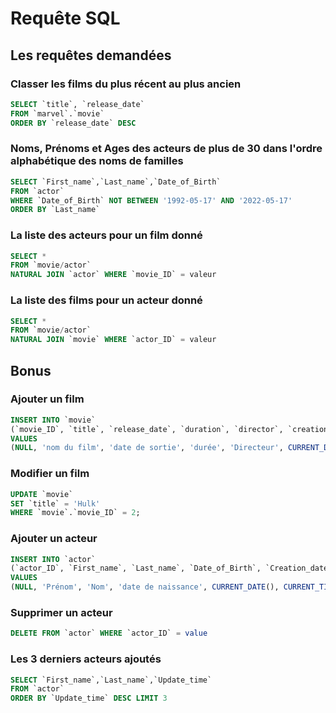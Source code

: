 # Requête SQL

## Les requêtes demandées

### Classer les films du plus récent au plus ancien

```sql
SELECT `title`, `release_date`
FROM `marvel`.`movie`
ORDER BY `release_date` DESC
```

### Noms, Prénoms et Ages des acteurs de plus de 30 dans l'ordre alphabétique des noms de familles

```sql
SELECT `First_name`,`Last_name`,`Date_of_Birth`
FROM `actor`
WHERE `Date_of_Birth` NOT BETWEEN '1992-05-17' AND '2022-05-17' 
ORDER BY `Last_name`
```

### La liste des acteurs pour un film donné

```sql
SELECT *
FROM `movie/actor`
NATURAL JOIN `actor` WHERE `movie_ID` = valeur
```

### La liste des films pour un acteur donné

```sql
SELECT *
FROM `movie/actor`
NATURAL JOIN `movie` WHERE `actor_ID` = valeur
```

## Bonus

### Ajouter un film

```sql
INSERT INTO `movie`
(`movie_ID`, `title`, `release_date`, `duration`, `director`, `creation_date`, `update_time`)
VALUES
(NULL, 'nom du film', 'date de sortie', 'durée', 'Directeur', CURRENT_DATE(), CURRENT_TIMESTAMP);
```

### Modifier un film

```sql
UPDATE `movie` 
SET `title` = 'Hulk' 
WHERE `movie`.`movie_ID` = 2;
```

### Ajouter un acteur

```sql
INSERT INTO `actor`
(`actor_ID`, `First_name`, `Last_name`, `Date_of_Birth`, `Creation_date`, `Update_time`) 
VALUES
(NULL, 'Prénom', 'Nom', 'date de naissance', CURRENT_DATE(), CURRENT_TIMESTAMP);
```

### Supprimer un acteur

```sql
DELETE FROM `actor` WHERE `actor_ID` = value
```

### Les 3 derniers acteurs ajoutés

```sql
SELECT `First_name`,`Last_name`,`Update_time`
FROM `actor`
ORDER BY `Update_time` DESC LIMIT 3
```
